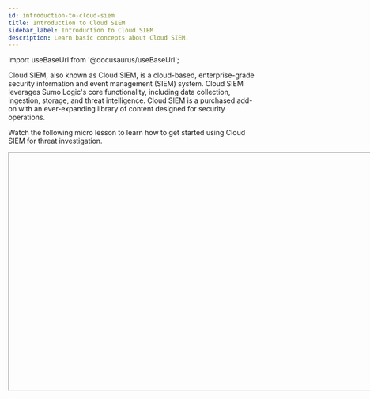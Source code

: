 ```yaml
---
id: introduction-to-cloud-siem
title: Introduction to Cloud SIEM
sidebar_label: Introduction to Cloud SIEM
description: Learn basic concepts about Cloud SIEM.
---
```


import useBaseUrl from '@docusaurus/useBaseUrl';

Cloud SIEM, also known as Cloud SIEM, is a cloud-based, enterprise-grade security information and event management (SIEM) system. Cloud SIEM leverages Sumo Logic's core functionality, including data collection, ingestion, storage, and threat intelligence. Cloud SIEM is a purchased add-on with an ever-expanding library of content designed for security operations.

Watch the following micro lesson to learn how to get started using Cloud SIEM for threat investigation.

<Iframe url="https://www.youtube.com/embed/cDUOzQ63zmc?rel=0"
        width="854px"
        height="480px"
        id="myId"
        className="video-container"
        display="initial"
        position="relative"
        allow="accelerometer; clipboard-write; encrypted-media; gyroscope; picture-in-picture"
        allowfullscreen
        />

import Iframe from 'react-iframe'; 

## Cloud SIEM user interface

### Access Cloud SIEM
 
To access Cloud SIEM, in the main Sumo Logic menu select **Cloud SIEM**.  <br/><img src={useBaseUrl('img/cse/cse-option-in-left-nav.png')} alt="Cloud SIEM menu option" style={{border: '1px solid gray'}} width="200"/>

Cloud SIEM must be enabled by Sumo Logic before it is accessible to users in your organization. For more information, see [Onboarding Checklist for Cloud SIEM Administrators](/docs/cse/get-started-with-cloud-siem/onboarding-checklist-cse/).

### Theme

import Theme from '../reuse/dark-light-theme.md';

<Theme/>

### Heads Up Display

The first screen you see when you access Cloud SIEM is the Heads Up Display, a single pane of information about your environment. In the center, you'll see a radar showing insights, surrounded by the signals and records used to generate the insights. On the left is summary information, and on the right is recent activity. Use this screen as the starting place for your investigations, focusing on insights as the most valuable place to start.

For more information, see [Cloud SIEM Heads Up Display](/docs/cse/get-started-with-cloud-siem/cse-heads-up-display/).


## Cloud SIEM menus

### Classic UI

The classic UI is the traditional way to navigate in Sumo Logic. For more information, see [Tour the Sumo Logic Classic UI](/docs/get-started/sumo-logic-ui-classic).
 
#### Top menu

This menu appears at the top of the Cloud SIEM screen: <br/><img src={useBaseUrl('img/cse/cloud-siem-menu.png')} alt="Top menu bar" style={{border: '1px solid gray'}} width="800"/>

Use the top menu to access:
* <img src={useBaseUrl('img/cse/cloud-siem-insights-icon.png')} alt="Insights menu icon" style={{border: '1px solid gray'}} width="30"/> [**Insights**](/docs/cse/get-started-with-cloud-siem/about-cse-insight-ui/). View Insights, clusters of events that require investigation. An insight is created when a high level of suspicious activity is detected for a single entity, such as a user, IP address, host, or domain.
* <img src={useBaseUrl('img/cse/cloud-siem-signals-icon.png')} alt="Signals menu icon" style={{border: '1px solid gray'}} width="30"/> [**Signals**](/docs/cse/records-signals-entities-insights/view-records-signal/). View Signals, indicators for events of interest that fire when rule conditions are met.
* <img src={useBaseUrl('img/cse/cloud-siem-entities-icon.png')} alt="Entities menu icon" style={{border: '1px solid gray'}} width="30"/> [**Entities**](/docs/cse/records-signals-entities-insights/view-manage-entities/). View Entities, unique actors encountered in incoming messages, such as a user, IP address, or host.
* <img src={useBaseUrl('img/cse/cloud-siem-records-icon.png')} alt="Records menu icon" style={{border: '1px solid gray'}} width="30"/> [**Records**](/docs/cse/records-signals-entities-insights/view-records-signal/). View Records, collections of normalized data created from a message.
* <img src={useBaseUrl('img/cse/cloud-siem-content-icon.png')} alt="Content menu icon" style={{border: '1px solid gray'}} width="30"/> [**Content**](/docs/cse/introduction-to-cloud-siem/#content-menu). Create Cloud SIEM content, such as rules.
* <img src={useBaseUrl('img/cse/cloud-siem-configuration-menu-icon.png')} alt="Configuration menu icon" style={{border: '1px solid gray'}} width="30"/> [**Configuration**](/docs/cse/introduction-to-cloud-siem/#configuration-menu). Configure Cloud SIEM.
* <img src={useBaseUrl('img/cse/cloud-siem-help-icon.png')} alt="Help menu icon" style={{border: '1px solid gray'}} width="30"/> **Help**. Access feature guides, documentation, release notes, and system status.
* <img src={useBaseUrl('img/cse/cloud-siem-switch-apps-icon.png')} alt="Switch Apps menu icon" style={{border: '1px solid gray'}} width="30"/> **Switch Apps**. Access the Sumo Logic [Log Analytics Platform](/docs/get-started/sumo-logic-ui/) or [Cloud SOAR](/docs/cloud-soar/) (if enabled in your organization).
* <img src={useBaseUrl('img/cse/cloud-siem-profile-icon.png')} alt="Profile menu icon" style={{border: '1px solid gray'}} width="30"/> **Profile**. View your Cloud SIEM username and time zone.

#### Content menu

The **Content** menu allows you to create elements to customize Cloud SIEM. To access the menu, click **Content** on the [top menu](#top-menu). <br/><img src={useBaseUrl('img/cse/cloud-siem-content-menu.png')} alt="Content menu" style={{border: '1px solid gray'}} width="300"/>

Use the **Content** menu to access:
* [**Rules**](/docs/cse/rules/). Manage rules, sets of logic that create signals based on information in incoming records.
* [**Rule Tuning**](/docs/cse/rules/rule-tuning-expressions/). Manage rule tuning expressions, which are extensions to rules.
* [**Threat Intelligence**](/docs/cse/administration/create-custom-threat-intel-source/). Manage sources of threat intelligence indicators, individual data points about threats that are gathered from external sources. 
* [**Match Lists**](/docs/cse/match-lists-suppressed-lists/create-match-list/). Manage match lists, lists of important indicators and identifiers that you want to be addressed by rules.
* [**File Analysis**](/docs/cse/rules/import-yara-rules/). Manage sources for YARA rules.
* [**Custom Insights**](/docs/cse/records-signals-entities-insights/configure-custom-insight/). Manage custom Insights, methods to generate Insights on some basis other than Entity Activity Scores.
* [**Network Blocks**](/docs/cse/administration/create-use-network-blocks/). Manage network blocks, groups of IP addresses that you can use in rules.
* [**Suppressed Lists**](/docs/cse/match-lists-suppressed-lists/suppressed-lists/). Manage suppressed lists, lists of indicators that can suppress Signal generation.
* [**MITRE ATT&CK Coverage**](/docs/cse/administration/mitre-coverage/). View the MITRE ATT&CK Threat Coverage Explorer, a screen that shows the MITRE ATT&CK adversary tactics, techniques, and procedures that are covered by rules in your system.

#### Configuration menu

The **Configuration** menu allows you to configure Cloud SIEM. To access this menu, click <img src={useBaseUrl('img/cse/cloud-siem-configuration-menu-icon.png')} alt="Configuration menu icon" style={{border: '1px solid gray'}} width="30"/> on the [top menu](#top-menu).<br/><img src={useBaseUrl('img/cse/cloud-siem-configuration-menu.png')} alt="Configuration menu" style={{border: '1px solid gray'}} width="500"/>

Use the **Configuration** menu to access:
* **Incoming Data**
   * [**Log Mappings**](/docs/cse/schema/create-structured-log-mapping/). Manage log mappings, maps that tell Cloud SIEM how to build a Record from the key-value pairs extracted from messages.
* **Entities**
   * [**Groups**](/docs/cse/records-signals-entities-insights/create-an-entity-group/). Manage groupings of Entities that can be used in rules. 
   * [**Normalization**](/docs/cse/schema/username-and-hostname-normalization/). Manage normalizing usernames and hostnames in Records during the parsing and mapping process.  
   * [**Custom Types**](/docs/cse/records-signals-entities-insights/create-custom-entity-type/). Manage custom types to more precisely categorize entities.
   * [**Criticality**](/docs/cse/records-signals-entities-insights/entity-criticality/). Adjust the severity of Signals for specific Entities based on some risk factor or other consideration.
* **Workflow**
   * [**Detection**](/docs/cse/records-signals-entities-insights/set-insight-generation-window-threshold/). Set the Insight detection threshold. 
   * [**Statuses**](/docs/cse/administration/manage-custom-insight-statuses/). Manage custom Insight statuses.
   * [**Resolutions**](/docs/cse/administration/manage-custom-insight-resolutions/). Manage custom Insight resolutions.
   * [**Tag Schemas**](/docs/cse/administration/create-a-custom-tag-schema/). Manage schemas for tags, metadata you can attach to Insights, Signals, Entities, and Rules. 
* **Integrations**
   * [**Sumo Logic**](/docs/cse/ingestion/sumo-logic-ingest-mapping/). Configure mapping of message fields to Record attributes. 
   * [**Context Actions**](/docs/cse/administration/create-cse-context-actions/). Create actions that a Cloud SIEM analyst can use to query an external system for information about an Entity, IOC, or data encountered in a Record. 
   * [**Actions**](/docs/cse/administration/create-cse-actions/). Create actions to issue a notification to another service when certain events occur in Cloud SIEM.
   * [**Enrichment**](/docs/cse/integrations/enrichments-and-indicators/). Manage elements that enrich data in Cloud SIEM.
   * [**Automation**](/docs/cse/automation/). Create smart actions that trigger automatically when certain events occur in Cloud SIEM.

### New UI

The new UI provides a streamlined way to navigate in Sumo Logic. For more information, see [Tour the Sumo Logic UI](/docs/get-started/sumo-logic-ui).

#### Sidebar menu

Click **Cloud SIEM** in the main Sumo Logic menu to open the sidebar menu. <br/><img src={useBaseUrl('img/cse/cloud-siem-sidebar-menu.png')} alt="Cloud SIEM sidebar menu" style={{border: '1px solid gray'}} width="400"/>

Use the **Cloud SIEM** sidebar menu to access:
* **Search Cloud SIEM**. Search for [Insights](/docs/cse/get-started-with-cloud-siem/about-cse-insight-ui/), [Signals](/docs/cse/records-signals-entities-insights/view-records-signal/), [Entities](/docs/cse/records-signals-entities-insights/view-manage-entities/), and [Records](/docs/cse/records-signals-entities-insights/view-records-signal/). When you click in the search bar, you’re prompted to select one of those types. Once you select a type, you're presented with a list of fields to filter on. 
* **Security Events**
    * [**SIEM Overview**](/docs/cse/get-started-with-cloud-siem/cse-heads-up-display/). View the Cloud SIEM Heads Up Display. 
    * [**Insights**](/docs/cse/get-started-with-cloud-siem/about-cse-insight-ui/). View Insights, clusters of events that require investigation. An insight is created when a high level of suspicious activity is detected for a single entity, such as a user, IP address, host, or domain.
    * [**Signals**](/docs/cse/records-signals-entities-insights/view-records-signal/). View Signals, indicators for events of interest that fire when rule conditions are met.
    * [**Entities**](/docs/cse/records-signals-entities-insights/view-manage-entities/). View Entities, unique actors encountered in incoming messages, such as a user, IP address, or host.
    * [**Records**](/docs/cse/records-signals-entities-insights/view-records-signal/). View Records, collections of normalized data created from a message.
* **Security Detection**
    * [**Rules**](/docs/cse/rules/). Manage rules, sets of logic that create signals based on information in incoming records.
    * [**Rule Tuning**](/docs/cse/rules/rule-tuning-expressions/). Manage rule tuning expressions, which are extensions to rules.
    * [**Threat Intelligence**](/docs/cse/administration/create-custom-threat-intel-source/). Manage sources of threat intelligence indicators, individual data points about threats that are gathered from external sources.
    * [**Match List**](/docs/cse/match-lists-suppressed-lists/create-match-list/). Manage match lists, lists of important indicators and identifiers that you want to be addressed by rules.
    * [**File Analysis**](/docs/cse/rules/import-yara-rules/). Manage sources for YARA rules.
    * [**Custom Insights**](/docs/cse/records-signals-entities-insights/configure-custom-insight/). Manage custom Insights, methods to generate Insights on some basis other than Entity Activity Scores.
    * [**Network Blocks**](/docs/cse/administration/create-use-network-blocks/). Manage network blocks, groups of IP addresses that you can use in rules
    * [**Suppressed Lists**](/docs/cse/match-lists-suppressed-lists/suppressed-lists/). Manage suppressed lists, lists of indicators that can suppress Signal generation.
    * [**MITRE ATT&CK Coverage**](/docs/cse/administration/mitre-coverage/). View the MITRE ATT&CK Threat Coverage Explorer, a screen that shows the MITRE ATT&CK adversary tactics, techniques, and procedures that are covered by rules in your system.

#### Top menu

This menu appears at the top of the screen:<br/><img src={useBaseUrl('img/get-started/sumo-logic-top-menu-bar-new.png')} alt="Top menu bar" style={{border: '1px solid gray'}} width="400"/>

Use the top menu to access:
* <a href="#go-to-menu"><img src={useBaseUrl('img/get-started/go-to-icon.png')} alt="Go To icon" style={{border: '1px solid gray'}} width="60"/> **Go To...**</a> Launch Sumo Logic features, including for Cloud SIEM.
* <img src={useBaseUrl('img/get-started/help-icon.png')} alt="Help icon" style={{border: '1px solid gray'}} width="30"/> **Help**. Access links to documentation, support, community, release notes, and system status.
* <img src={useBaseUrl('img/get-started/configuration-icon.png')} alt="Configuration icon" style={{border: '1px solid gray'}} width="30"/> [**Configuration**](#configuration-menu-1). Configure Sumo Logic features, including for Cloud SIEM.
* <img src={useBaseUrl('img/get-started/administration-icon.png')} alt="Administration icon" style={{border: '1px solid gray'}} width="30"/> **Administration**. Access Sumo Logic administration settings, such as for for [account](/docs/manage/), [users and roles](/docs/manage/users-roles/), and [account security](/docs/manage/security/).
* <img src={useBaseUrl('img/get-started/profile-icon-new.png')} alt="Profile icon" style={{border: '1px solid gray'}} width="30"/> **Profile**. View your notification and [preference](/docs/get-started/account-settings-preferences/) settings.

#### Go To... menu

The **Go To...** menu allows you to launch Sumo Logic features, including for Cloud SIEM. To access this menu, click <img src={useBaseUrl('img/get-started/go-to-icon.png')} alt="Go To icon" style={{border: '1px solid gray'}} width="50"/> on the [top menu](#top-menu-1). <br/><img src={useBaseUrl('img/get-started/go-to-menu.png')} alt="Go To menu bar" style={{border: '1px solid gray'}} width="500"/>

Use the **Go To...** menu to access these Cloud SIEM features:
* [**Actions**](/docs/cse/administration/create-cse-actions/). Create actions to issue a notification to another service when certain events occur in Cloud SIEM.
* [**Context Actions**](/docs/cse/administration/create-cse-context-actions/). Create actions that a Cloud SIEM analyst can use to query an external system for information about an Entity, IOC, or data encountered in a Record.
* [**Criticality**](/docs/cse/records-signals-entities-insights/entity-criticality/). Adjust the severity of Signals for specific Entities based on some risk factor or other consideration.
* [**Custom Insights**](/docs/cse/records-signals-entities-insights/configure-custom-insight/). Manage custom Insights, methods to generate Insights on some basis other than Entity Activity Scores.
* [**Custom Types**](/docs/cse/records-signals-entities-insights/create-custom-entity-type/). Manage custom types to more precisely categorize entities.
* [**Enrichment**](/docs/cse/integrations/enrichments-and-indicators/). Manage elements that enrich data in Cloud SIEM.
* [**Entities**](/docs/cse/records-signals-entities-insights/view-manage-entities/). View Entities, unique actors encountered in incoming messages, such as a user, IP address, or host.
* [**File Analysis**](/docs/cse/rules/import-yara-rules/). Manage sources for YARA rules. 
* [**Ingest Mappings**](/docs/cse/ingestion/sumo-logic-ingest-mapping/). Manage the mapping for data ingestion from a data source to Cloud SIEM.
* [**Insight Detection**](/docs/cse/records-signals-entities-insights/set-insight-generation-window-threshold/). Set the Insight detection threshold.
* [**Insight Resolutions**](/docs/cse/administration/manage-custom-insight-resolutions/). Manage custom Insight resolutions.
* [**Insight Statuses**](/docs/cse/administration/manage-custom-insight-statuses/). Manage custom Insight statuses.
* [**Insights**](/docs/cse/get-started-with-cloud-siem/about-cse-insight-ui/). View Insights, clusters of events that require investigation. An insight is created when a high level of suspicious activity is detected for a single entity, such as a user, IP address, host, or domain.
* [**Log Mappings**](/docs/cse/schema/create-structured-log-mapping/). Manage log mappings, maps that tell Cloud SIEM how to build a Record from the key-value pairs extracted from messages.
* [**Match Lists**](/docs/cse/match-lists-suppressed-lists/create-match-list/). Manage match lists, lists of important indicators and identifiers that you want to be addressed by rules.
* [**MITRE ATT&CK Coverage**](/docs/cse/administration/mitre-coverage/). View the MITRE ATT&CK Threat Coverage Explorer, a screen that shows the MITRE ATT&CK adversary tactics, techniques, and procedures that are covered by rules in your system.
* [**Network Blocks**](/docs/cse/administration/create-use-network-blocks/). Manage network blocks, groups of IP addresses that you can use in rules.
* [**Normalization**](/docs/cse/schema/username-and-hostname-normalization/). Manage normalizing usernames and hostnames in Records during the parsing and mapping process. 
* [**Records**](/docs/cse/records-signals-entities-insights/view-records-signal/). View Records, collections of normalized data created from a message.
* [**Rule Tuning**](/docs/cse/rules/rule-tuning-expressions/). Manage rule tuning expressions, which are extensions to rules.
* [**Rules**](/docs/cse/rules/). Manage rules, sets of logic that create signals based on information in incoming records.
* **Search Cloud SIEM**. Search for [Insights](/docs/cse/get-started-with-cloud-siem/about-cse-insight-ui/), [Signals](/docs/cse/records-signals-entities-insights/view-records-signal/), [Entities](/docs/cse/records-signals-entities-insights/view-manage-entities/), and [Records](/docs/cse/records-signals-entities-insights/view-records-signal/). When you click in the search bar, you’re prompted to select one of those types. Once you select a type, you're presented with a list of fields to filter on.
* [**SIEM Overview**](/docs/cse/get-started-with-cloud-siem/cse-heads-up-display/). View the Cloud SIEM Heads Up Display.
* [**Signals**](/docs/cse/records-signals-entities-insights/view-records-signal/). View Signals, indicators for events of interest that fire when rule conditions are met.
* [**Suppressed Lists**](/docs/cse/match-lists-suppressed-lists/suppressed-lists/). Manage suppressed lists, lists of indicators that can suppress Signal generation.
* [**Tag Schemas**](/docs/cse/administration/create-a-custom-tag-schema/). Manage schemas for tags, metadata you can attach to Insights, Signals, Entities, and Rules.
* [**Threat Intelligence**](/docs/cse/administration/create-custom-threat-intel-source/). Manage sources of threat intelligence indicators, individual data points about threats that are gathered from external sources.

#### Configuration menu

The **Configuration** menu allows you to configure Sumo Logic features, including for Cloud SIEM. To access this menu, click the configuration icon <img src={useBaseUrl('img/get-started/configuration-icon.png')} alt="Configuration icon" style={{border: '1px solid gray'}} width="30"/> on the [top menu](#top-menu-1). Scroll down the menu to see Cloud SIEM configuration options.<br/><img src={useBaseUrl('img/cse/cloud-siem-configuration-menu-new.png')} alt="Configuration menu" style={{border: '1px solid gray'}} width="150"/>

Use the **Configuration** menu to access: 

* **Cloud SIEM Integrations**
    * [**Ingest Mappings**](/docs/cse/ingestion/sumo-logic-ingest-mapping/). Manage the mapping for data ingestion from a data source to Cloud SIEM.
    * [**Log Mappings**](/docs/cse/schema/create-structured-log-mapping/). Manage log mappings, maps that tell Cloud SIEM how to build a Record from the key-value pairs extracted from messages.
    * [**Context Actions**](/docs/cse/administration/create-cse-context-actions/). Create actions that a Cloud SIEM analyst can use to query an external system for information about an Entity, IOC, or data encountered in a Record. 
    * [**Actions**](/docs/cse/administration/create-cse-actions/). Create actions to issue a notification to another service when certain events occur in Cloud SIEM.
    * [**Enrichment**](/docs/cse/integrations/enrichments-and-indicators/). Manage elements that enrich data in Cloud SIEM.
    * [**Automation**](/docs/cse/automation/). Create smart actions that trigger automatically when certain events occur in Cloud SIEM.
* **Cloud SIEM Entities**
    * [**Groups**](/docs/cse/records-signals-entities-insights/create-an-entity-group/). Manage groupings of Entities that can be used in rules. 
    * [**Normalization**](/docs/cse/schema/username-and-hostname-normalization/). Manage normalizing usernames and hostnames in Records during the parsing and mapping process. 
    * [**Custom Types**](/docs/cse/records-signals-entities-insights/create-custom-entity-type/). Manage custom types to more precisely categorize entities.
    * [**Criticality**](/docs/cse/records-signals-entities-insights/entity-criticality/). Adjust the severity of Signals for specific Entities based on some risk factor or other consideration.
* **Cloud SIEM Workflow**
    * [**Insight Detection**](/docs/cse/records-signals-entities-insights/set-insight-generation-window-threshold/). Set the Insight detection threshold. 
    * [**Insight Statuses**](/docs/cse/administration/manage-custom-insight-statuses/). Manage custom Insight statuses.
    * [**Insight Resolutions**](/docs/cse/administration/manage-custom-insight-resolutions/). Manage custom Insight resolutions.
    * [**Tag Schemas**](/docs/cse/administration/create-a-custom-tag-schema/). Manage schemas for tags, metadata you can attach to Insights, Signals, Entities, and Rules.

## Introduction to Cloud SIEM for analysts

### From logs to security insights

#### What is Cloud SIEM?

Cloud SIEM is a cloud-based, enterprise-grade security information and event management (SIEM) system. Cloud SIEM leverages Sumo Logic's core functionality, including data collection, ingestion, storage, and threat intelligence. However, it does have a slightly different user interface from the one you may be familiar with.

The following images show Sumo Logic's Cloud SIEM home page.

<img src={useBaseUrl('img/cse/cloud-siem-hud.png')} alt="Cloud SIEM main page" style={{border: '1px solid gray'}} width="800"/>

* A. **Count**. A count of the Records created from incoming messages, and the Signals and Insights that have been generated.
* B. **Insights by Status**. An overview of recent Insights and their statuses: New, In Progress, Closed, or Other.
* C. **Radar**. Visualizes the last 24 hours of security activity. Dark blue lines represent Records, light blue bars represent Signals, and red triangles represent Insights.
* D. **Recent Activity**. Displays a feed of the latest Insights that have been generated.

Cloud SIEM is a purchased add-on with an ever-expanding library of content designed for security operations. Cloud SIEM automatically normalizes, enriches, and correlates all your data across multiple data sources into actionable security Insights. Because it’s designed for larger data volumes, most organizations need to ingest a large amount of data each day for Insights to surface in Cloud SIEM. For smaller organizations, [additional security features](/docs/security/additional-security-features/) may be a better fit for your data ingest volume. 

Whether your company has already bought Cloud SIEM or whether you’re still considering it, this section will help you make the best use of it.

#### Getting your data into Cloud SIEM

If you’ve read other Sumo Logic documentation, you’re probably familiar with the data pipeline:

<img src={useBaseUrl('img/cse/intro-cloud-siem-data-pipeline.png')} alt="Sumo Logic data pipeline" width="800"/>

1. **Data collection**. To use Sumo Logic, first you must set up either an installed collector or a hosted collector and add a source. You can also set up source categories and other metadata, which helps you search and analyze the data you collect.
2. **Search and analyze**. Once data is in Sumo Logic, you can write queries to search and correlate events in real-time from the analytics platform UI. Or, you might configure the collector to forward data to Cloud SIEM, and let it do all the correlation work for you.
3. **Visualize and monitor**. Once you’ve found and analyzed data that’s interesting, you can create dashboards to visualize it and set up alerts to monitor your data in real-time. Certain apps, like Threat Intel Quick Analysis, come pre-configured with several dashboards designed for security.
4. **Share the findings**. Export your dashboards or share with others on your team. You can control who can view and edit your dashboards to keep your data secure.

Throughout this section, you’ll learn more about the security data pipeline. Then, you’ll be better prepared to discuss these things with your admin, or to set them up yourself if you need to. 

##### Data collection

Before you can start investigating threats, you need data. As a data analyst, this step may have been done by your administrator. 

Your company collects and ingests millions of log messages into Sumo Logic. Typically, you can use these messages right away in many Sumo Logic apps. To use them in Cloud SIEM, however, your admin must enable data forwarding. Your admin may also need to create log mappings, field extraction rules, or complete other preprocessing steps to extract the right data.

<img src={useBaseUrl('img/cse/intro-cloud-siem-data-collection.png')} alt="Sumo Logic data pipeline" width="500"/>

As a data analyst, you should periodically examine the data that’s being ingested into Sumo Logic and Cloud SIEM. After you’ve been using Cloud SIEM for a while, you may want to fine-tune it to fit your organization’s needs. If you discover that you’re ingesting too much or too little data to do threat hunting, you can work with your admin to find that balance.

So, what’s the balance between too much and too little data? It depends. Work with your admin to answer these questions:

* **Are you ingesting enough data?** Cloud SIEM takes thousands or millions of records and boils them down into just a handful of Insights. Most organizations ingest more than 50GB of data every day to start finding any Insights. If your ingest volume is smaller than this, consider sending more data to Cloud SIEM or using other security solutions like the [Threat Intel Quick Analysis app](/docs/integrations/security-threat-detection/threat-intel-quick-analysis/).
* **Are you ingesting too much data?** More data doesn’t always mean more Insights. The threat detection logic built into Cloud SIEM generally prevents false positives. However, some organizations choose to ingest or store less data as a way to cut costs. One solution is partitioning your data into different tiers, and only sending some of that data along to Cloud SIEM. 
* **Are you ingesting the right data?** Cloud SIEM doesn’t just work on quantity alone. Quality data will affect your performance as well. As a best practice, you’ll need to bring in quality data sources that are supported by Cloud SIEM. High-value data sources include [CloudTrail logs](/docs/integrations/cloud-security-monitoring-analytics/aws-cloudtrail/), [Windows event logs](/docs/send-data/installed-collectors/sources/collect-forwarded-events-windows-event-collector/), [AWS logs](/docs/integrations/amazon-aws/), and [GuardDuty logs](/docs/integrations/amazon-aws/guardduty/).

#### Processing your data for Cloud SIEM

Before Cloud SIEM can generate security Insights, your log messages must go through a little processing first. First, Cloud SIEM processes the messages into Records. Each Record contains the information from a message, which is parsed into key-value pairs, mapped to a Cloud SIEM schema, and enriched with other data.

<img src={useBaseUrl('img/cse/intro-cloud-siem-messages-to-records.png')} alt="Messages generate records" width="500"/>

Let’s follow a simple log message down this pipeline:
```
sso : ip-127-0-0-1 : alex@travellogic.com :
"Successful Login" : "2021-05-25T22:11:42"
```

First, the message is parsed into a set of key-value pairs. This process also fixes basic formatting. This step creates semi-structured data. For example, instead of `ip-127-0-0-1`, the parsing step extracts the IP address into a key-value pair, where the key is something like `srcDeviceIP` and the value is `127.0.0.1`, with the hyphens normalized to dots. Then, this information is mapped onto the Cloud SIEM schema. Finally, the record is enriched with information from match lists or threat intelligence databases, such as its [CrowdStrike threat level](/docs/integrations/security-threat-detection/threat-intel-quick-analysis#threat-intel-faq).

These normalized Records are then sent down the Cloud SIEM pipeline and compared to rules. 

#### Extracting security insights from Cloud SIEM

Each record ingested into Cloud SIEM is compared to hundreds of built-in and custom rules. If a record matches the criteria specified in a rule, then Cloud SIEM creates a Signal. When a Signal is created, it contains a name, entity, severity, stage, and description. A Signal always contains, at minimum, an entity and a severity. This data is later used by Cloud SIEM's Insight engine algorithm. 

A Signal is an individual security event. The entity in a Signal is something like an IP address, MAC address, or hostname. The entity tells us who or what was involved in the event that the record described. The stage or tags are assigned based on where the event fits in the [MITRE ATT&CK](https://attack.mitre.org/) framework. This can tell us a bit about how or why the event occurred. The severity is a number between 0 and 10 that tells Cloud SIEM how serious the potential threat is. 

Let's look at the details of one Signal:

<img src={useBaseUrl('img/cse/intro-signal-example.png')} alt="Example Signal" style={{border: '1px solid gray'}} width="800"/>

* A. **Description**. Every Signal's details page includes a description, detailed metadata, and other information to help your threat investigation.
* B. **Event Time**. The event time tells you when the event occurred.
* C. **Severity**. A signal's severity score is a number between 0 and 10. This score is used to track the entity's activity score.
* D. **Rule**. Signals are created when the conditions of a rule are met. You can click on the rule from the Signal's details page to learn more.
* E. **Tags**. Tags or stages use the MITRE ATT&CK framework to point you toward how or why an event occurred.
* F. **Entity**. The entity can be any unique identifier like an IP address. In this case, it's a username.

Cloud SIEM typically processes thousands or millions of records and boils them down into hundreds of Signals.

<img src={useBaseUrl('img/cse/intro-cloud-siem-records-signals-insights.png')} alt="Records, signals, and insights" style={{border: '1px solid gray'}} width="400"/>

On the Cloud SIEM main page, you'll see a panel similar to this one. In this case, 52 thousand records have been ingested and processed into 4 thousand Signals. Some Signals could be false alarms, but many could be worth investigating anyway. But, 4 thousand is still way too many for the average SOC analyst to sift through every day. So, how do you know which Signals to pay attention to first?

Cloud SIEM takes everything one step further and correlates those Signals into a manageable number of Insights. Here, just 1 Insight was created out of 4 thousand Signals.

An Insight is a group of Signals clustered around a single entity. An Insight is created when the sum of the severity scores of Signals with the same entity goes above a certain activity score within a certain timeframe. By default, this is an activity score of 12 within the last 14 days. For example, if a rule was triggered with a severity of 5, and then ten days later another rule with the same entity and a severity of 5 was triggered, the total activity score would only be 10 in the last 14 days, so an Insight would not be created. However, if those same two rules had a severity score of 7, an Insight would be created.

#### Explore the Cloud SIEM UI

1. [**Classic UI**](/docs/cse/introduction-to-cloud-siem/#classic-ui). In the main Sumo Logic menu select **Cloud SIEM**. <br/>[**New UI**](/docs/cse/introduction-to-cloud-siem/#new-ui). In the main Sumo Logic menu select **Cloud SIEM > SIEM Overview**. You can also click **Go To...** at the top of the screen and select **SIEM Overview**.
1. Near the top of the left pane of the Cloud SIEM UI, you'll see summary statistics. In the upper right corner of this pane, a dropdown menu lets you select the timeframe for the summary statistics. Use the summary panel and the dropdown to answer these questions:
   * How many Records have been ingested in the last 8 Hours?
   * How many Signals have been created in the last 7 Days?
   * How many Insights have been created in the last 24 Hours?<br/><img src={useBaseUrl('img/cse/intro-select-timeframe.png')} alt="Select timeframe" style={{border: '1px solid gray'}} width="800"/>
1. In the center of the Cloud SIEM HUD is the Insight Radar. Hover over each piece of the Insight Radar to answer these questions:
   * What time were the most Records ingested in the last 24 hours? When were the fewest records ingested? Hint: Hover over the blue line to find out how many Records were ingested at each time increment.
   * What time were the most Signals created in the last 24 hours? When were the fewest Signals created? Hint: Hover over each bar to find out how many Signals were generated at each time increment.
   * How many Insights have been generated in the last 24 hours? Hint: Each triangle represents one or more Insights, so hover over each to find the number of Insights each represents.<br/><img src={useBaseUrl('img/cse/intro-hud.gif')} alt="Explore the radar" style={{border: '1px solid gray'}} width="400"/>
1. [**Classic UI**](/docs/cse/introduction-to-cloud-siem/#classic-ui). In the top menu select **Content > Rules**. <br/>[**New UI**](/docs/cse/introduction-to-cloud-siem/#new-ui). In the main Sumo Logic menu, select **Cloud SIEM > Rules**. You can also click the **Go To...** menu at the top of the screen and select **Rules**. 
1. Use the **Filters** bar in the **Rules** page to answer these questions:
   * How many rules have a name that contains "firewall"? Hint: Use the autocomplete suggestions and dropdown menus to enter `Name contains firewall` in the **Filters** bar.
   * How many rules have a severity score greater than 8?
   * How many rules detect the "persistence" tactic"?<br/><img src={useBaseUrl('img/cse/intro-filter-rules.png')} alt="Filter rules" style={{border: '1px solid gray'}} width="325"/>
1. [**Classic UI**](/docs/cse/introduction-to-cloud-siem/#classic-ui). Click **Entities** at the top of the screen. <br/>[**New UI**](/docs/cse/introduction-to-cloud-siem/#new-ui). In the main Sumo Logic menu, select **Cloud SIEM > Entities**. You can also click the **Go To...** menu at the top of the screen and select **Entities**. 
1. Use the **Filters** bar in the **Entities** page to answer these questions:
   * How many entities have an activity score of 5 or greater? Hint: Use the autocomplete suggestions and dropdown menus to enter `Activity Score greater than` 5 in the **Filters** bar.
   * How many entities have an activity score of 0?<br/><img src={useBaseUrl('img/cse/intro-filter-entities.png')} alt="Filter entities" style={{border: '1px solid gray'}} width="350"/>

Your answer to all these questions may vary. Make sure you feel confident navigating the Cloud SIEM UI to find all this information.

:::tip
* Filters persist each time you search. This is great if you want to drill down into subsets of data.
* Depending on your monitor size and the zoom settings of your browser, you may see two panes instead of three on the Cloud SIEM HUD. Try resizing your browser and adjusting your zoom settings to suit your needs.
* Depending on your monitor size and the zoom settings of your browser, you may only see the icons, and not the words, in the top navigation bar. Try resizing your browser and adjusting your zoom settings to suit your needs.
:::

### Introduction to threat investigation

#### Different threats but one platform

In this section, we’ll help three fictional companies investigate their threats. Each company has their own unique security and compliance concerns.
* Company 1 is a small retail business with a big tech idea: automate the entire coffee business from bean to cup. In addition to consumer protections like PCI DSS, their main concerns include keeping compute costs down while their startup grows.
* Company 2 is a healthcare company that ships prescription meds to patients. While they meet all HIPAA standards and guidelines, they’re still concerned about data privacy. They want to monitor all their data to make sure their patients are safe and healthy in the digital world, too.
* Company 3 is a major player in the banking industry. They meet all the GDPR and other international compliance standards but worry their big investors are still targets for hackers.

Sumo Logic can help all of these companies meet their different security and compliance goals. Moreover, Cloud SIEM can help them identify potential threats before they become a problem.

Think about it: What security and compliance issues are you most concerned about in your company today? How has that changed over the years? How were security concerns different at other companies you’ve worked for in the past?

#### Using the MITRE ATT&CK matrix

The [MITRE ATT&CK matrix](https://attack.mitre.org/matrices/enterprise/) is published by MITRE, a non-profit research organization. ATT&CK stands for Adversarial Tactics, Techniques, and Common Knowledge. 

The framework organizes and categorizes the tactics and techniques that hactivists, cyber criminals, nation states, scripters, and other adversaries use. This includes attacks like exfiltrating databases, installing malware, stealing credentials, and all the other nefarious activities you and your SOC team are trying to stop. 

Cloud SIEM uses these same tactic names for the stages of Signals and the names of Insights. Once you're familiar with ATT&CK, navigating Cloud SIEM's Insights page becomes easier.

Let’s return to our fictional companies, and which MITRE ATT&CK tactics and techniques they might prioritize:

* Company 1 monitors their infrastructure to make sure their apps are as efficient as possible. Execution is a particular concern, since many executable files use precious compute resources.
* Company 2 is concerned about their patients’ privacy and compliance with standards like HIPAA. Exfiltration of private data is a major concern.
* Company 3 needs to keep their client’s data secure. Credential access is a concern, since all customers have user credentials tied to their financial accounts.

If you read the news, or are familiar with other cybersecurity frameworks like the Pyramid of Pain, you know there are many kinds of threats out there. It’s easy to become overwhelmed. However, Cloud SIEM helps organize all the potential threats in your system into one manageable dashboard, leveraging the knowledge found in the MITRE ATT&CK matrix along with the Insights algorithm.

#### Get started with threat investigation

Threat investigation is reactive while threat hunting is proactive. Typically, threat investigation happens in response to an alert. Once you’ve investigated a threat, you can hunt for similar threats and take precautionary steps to prevent attacks from happening again. 

Threat investigation is an iterative process, much like troubleshooting. In both threat investigation and troubleshooting, you first monitor your systems. Once an anomaly is detected, you can make a hypothesis about how it happened and diagnose the problem. As you dig deeper, you may revise this initial hypothesis and find more clues about why or how the attack or error happened. You can then take action to resolve the issue. 

<img src={useBaseUrl('img/cse/intro-cloud-siem-incident-response-process.png')} alt="Incident response process" width="600"/>

Cloud SIEM acts as your first line of defense, monitoring your system. Cloud SIEM’s threat intelligence and correlation algorithms organize related potential security events into Insights. When you get alerted to an Insight, it’s up to you to diagnose the problem and take action.

<img src={useBaseUrl('img/cse/intro-insight-example.png')} alt="Insight example" style={{border: '1px solid gray'}} width="800"/>

* A. **Name**. The Insight’s name can point you to how the event occurred, or why the adversaries did it. In this case, the adversaries wanted to gain credential access.
* B. **Assignee**. You can assign the Insight to a coworker, update the Insight's status, send alerts, close the Insight, and perform other actions here.
* C. **Entity**. The entity can point to who, where, or what was affected. In this case, the Insight is clustered around an hostname.
* D. **Left pane**. A summary of the Insight's key features, like its severity, can be found in the left pane.
* E. **Timeline**. The timeline can show you when the events occurred. In this case, there are four correlated events over several hours. Each event represents a signal.
* F. **Signals**. The Signals below the timeline contain details of each event.

The Insight page shows everything you need to start unravelling the security event. As you start investigating, try to answer as many wh- questions as you can about the event:

* Who is behind the event?
* What assets did the event affect?
* Where did the event occur?
* When did the event occur?
* Why did the event occur?
* How did the event occur? 

When Signals cluster together, Cloud SIEM uses their tactics and techniques to name the Insights they generate. The Insight’s name can point you to how the event occurred, or why the adversary is behaving that way. For example, a tactic name like discovery or persistence shows the reasons the adversary has. Similarly, tactic names like initial access or execution can tell you a little about the methods the adversary used. These names are just starting points, however, and you may need to revise your hypotheses as you continue your investigations.

Example: An Insight is named Discovery with Execution. Why did the event occur? Probably so the adversary could discover your information. How did the event occur? By using an executable file or a similar technique. 

The timeline can tell you when the event occurred. You can see whether each signal was triggered at the same time, or sequentially, as well as whether everything happened over minutes, hours, or days. By default, Insights are related Signals that cluster together within the last 14 days.

The entities within each Signal can help point to who, what, or where the event occurred. An entity might point to the IP address of a hacked device, the location of the adversary, the location of the database that leaked, the owner of a website or domain, or some other piece of the puzzle.

A day in the life of a SOC analyst can be summarized as follows:

<img src={useBaseUrl('img/cse/intro-day-in-the-life-cloud-siem.png')} alt="A day-in-the-life with Cloud SIEM" width="800"/>

Cloud SIEM can help with every step of the threat investigation process:
1. Cloud SIEM automatically detects and monitors potential threats by analyzing millions of records and distilling them into a handful of Insights with a low false positive rate. You can choose Insights from the home page of Cloud SIEM in the Insight Radar, under the Insight Activity pane, or from the Insights panel. 
1. Once you choose an Insight, you can dig through all the raw logs and Signals to conduct deep-dive investigations and even proactive threat hunts.
1. You can organize your thoughts, make hypotheses, and take notes about your investigation in the comments of each Insight. This will share your ideas with your SOC teammates and help you keep track of your investigation.
1. You can also take certain actions directly from the Insight. You can email teammates, create JIRA tickets, execute playbooks, and many other custom actions with the Actions button.
1. Finally, you can update the Insight. You can mark it as "in progress" or "closed". When you close it, you can mark it as "resolved," "false positive", "duplicate", or "no action". Updating the status correctly will help the Cloud SIEM Insight engine produce more accurate Insights for your org in the future. 

Of course, this process will repeat each day as new Insights are generated for you to investigate. 

#### Investigating an Insight

In this section, you'll be investigating an insight for your organization that was detected through Cloud SIEM. Our goal is to analyze the insight details and complete the narrative of what happened.

1. [**Classic UI**](/docs/cse/introduction-to-cloud-siem/#classic-ui). Click **Insights** at the top of the screen. <br/>[**New UI**](/docs/cse/introduction-to-cloud-siem/#new-ui). In the main Sumo Logic menu select **Cloud SIEM > Insights**. You can also click **Go To...** at the top of the screen and select **Insights**.
1. Find an Insight to investigate. 
1. Click the Insight’s name to investigate it. For our example, we found one named **Discovery with Execution and Initial Access**. <br/><img src={useBaseUrl('img/cse/intro-insight-example-investigation.png')} alt="Example threat insight" style={{border: '1px solid gray'}} width="800"/>
1. Use the Insight’s name (and the [MITRE ATT&CK matrix](https://attack.mitre.org/matrices/enterprise/)), timeline, Signals, and Entities to answer these questions:
   * What events (Signals) were detected and correlated together?
   * What is the total of all the severity scores of the Signals in this Insight?
   * What order did the events happen in?
   * What hypotheses do you have about how and why the event happened?
   * What other information can you find by exploring this Insight?
1. Scroll to the bottom of the left navigation pane of the Insight. Write a short summary of your answers from from the previous step in the **Comments** section. Here is a summary that we could have written for our example: "*First, a known phishing link was received in a user’s email. A few minutes later, a malicious file was allowed. It seems the user clicked a phishing link and downloaded the file. Then, threat intelligence detected a ZIP file with a known malicious file hash, coming from a domain that has also been recognized as suspicious by external threat monitoring services. Follow-up activity accessing the AWS APIs and Lambda service was detected, the first time that this user has been recorded using those services.  This unusual activity also triggered Amazon’s GuardDuty service, recognizing unusual network activity.  All of these individual signals were correlated together into this Insight. Given the likelihood of active malware in the network, the user’s machine and credentials should be locked down immediately. Further investigation is needed to determine the total impact of the malicious file.*"

#### Dive into Signals and Entities

Insights provide a great, high-level summary of potential security events. Because of Cloud SIEM’s threat intelligence and sophisticated correlation engine, very few Insights are false positives, so they’re all worth investigating.

However, sometimes you may want to investigate deeper, to really understand what happened. Or, you may want to do proactive threat hunting work, to find potential problems before they begin impacting your system, even if some of what you’re looking at are false alarms.

The Signals tab lists all the Signals created by rules that have been triggered in your system in the last 14 days, by default. Signals provide summaries of potential security threats. Remember, not all Signals are security incidents. After all, there are legitimate reasons why someone might be logged in to two different devices at the same time, or why there have been several failed password attempts on an account.

<img src={useBaseUrl('img/cse/intro-cloud-siem-signals.png')} alt="Signals" style={{border: '1px solid gray'}} width="800"/>

When you click into a Signal, you’ll have the option to see the full details of the record that triggered it. This includes information like the IP address, geolocation, threat level, and other information that can aid you in your investigation.

<img src={useBaseUrl('img/cse/intro-cloud-siem-signals-details.png')} alt="Signals details" style={{border: '1px solid gray'}} width="800"/>

The Entities tab lists all the entities that your rules have detected in the last 14 days, by default. Each entity has an Activity Score associated with it. The activity score is the sum of all the severity scores of all the unique signals associated with that entity. When an entity’s activity score reaches at least 12, an Insight is created. If you have several entities with relatively high activity scores, they might be a good starting point for a threat hunt.

<img src={useBaseUrl('img/cse/intro-cloud-siem-entities.png')} alt="Entities tab" style={{border: '1px solid gray'}} width="800"/>

#### Bring it back to Sumo Logic search

Sometimes you want to take your investigation even further. An in-depth threat investigation will use the most of both Cloud SIEM and Sumo Logic’s core search functionality. 

There are several ways to bring the information you find in Cloud SIEM back to the Sumo Logic platform. One [context action](/docs/cse/administration/create-cse-context-actions) is **Sumo Logic Search**. Selecting this action will create a log search in Sumo Logic. This way, you can find all log messages with that entity, even if it wasn’t detected by a rule in Cloud SIEM. Hover your mouse over the entity name, click the <img src={useBaseUrl('img/cse/intro-context-action-icon.png')} alt="Context action button" style={{border: '1px solid gray'}} width="20"/> button that appears, and select **Sumo Logic Search** from the list.

<img src={useBaseUrl('img/cse/intro-log-search-context-action.png')} alt="Sumo Logic Search context menu option" style={{border: '1px solid gray'}} width="400"/>

Many entities in the Insights, Signals, and Entities pages have context actions (six dots icon). Hover next to certain entities and the six dot icon may appear, if context actions are available for that object. Use the context actions to insert the entity into an API call, do a DNS lookup, or many other tasks. Your admin can add custom context actions too.

You can also work with your admin to set up dashboards in Sumo Logic that track Insights and other activity in Cloud SIEM. This allows you to monitor what’s going on in Cloud SIEM without ever leaving Sumo Logic’s core platform.

#### Continue the investigation

In a previous section, we looked at an Insight. In this section, we will use Sumo Logic Search to continue the investigation. Then, we will update the status of your investigation in Cloud SIEM.

1. Return to the Insight you looked at in the previous section [Investigating an Insight](/docs/cse/introduction-to-cloud-siem/#investigating-an-insight).
1. In the left pane, hover your mouse cursor over the **Entity** field (this is randomly generated and can be a user name or an IP address). Click the context actions (six dots) icon that appears next to the entity name.
1. From the dropdown (under **Actions**), select **Sumo Logic Search** as described in [Bring it back to Sumo Logic search](/docs/cse/introduction-to-cloud-siem/#bring-it-back-to-sumo-logic-search). You may need to scroll to find it. You’ll be redirected to Sumo Logic Search.
1. Make a note of the entity name that’s pre-populated in the query builder.
1. Open another log search in Sumo Logic: <br/>[**Classic UI**](/docs/get-started/sumo-logic-ui-classic). Go to the **Home** screen and select **Log Search**. <br/>[**New UI**](/docs/get-started/sumo-logic-ui). In the main Sumo Logic menu, select **Logs > Log Search**. You can also click the **Go To...** menu at the top of the screen and select **Log Search**.
1. Find the top 10 records by threat type for that entity. For example, if the entity is a username, in the search bar type:
   ```
   _index=sec_record_* 
    | where !isEmpty(threat_name) and user_username=“<entity name>”
    | count by threat_name
    | topk(10, _count)
   ```
    Replace `<entity name>` with the entity name from the previous step. 
1. Click **Start** to run the log search.
   * Make sure your quotes are straight. Copying and pasting the command sometimes changes the formatting of these quote marks to curly quotes. Manually typing the quote marks fixes this. 
   * You may need to increase the time of the search to the Last 24 hours to see results. The default is the Last 15 minutes.
   * Make sure you’re viewing the **Messages** tab when the results load.
 1. Explore the raw logs. The `_index=sec_record_*` query searches all the records that have been ingested by Cloud SIEM. This particular query excludes those records with nothing in the `threat_name` value. Additionally, it sorts it by threat name, and shows the most frequent threats. This will help you identify everything this user was doing around this time frame, to see if anything not caught by the Cloud SIEM rules sticks out. 
1. When you're done exploring the raw logs, return to the Insight. 
1. If you think there’s still more work to do, use the **Status** dropdown to set the Insight as **In Progress**. You can also use the **Assignee** field to reassign it.
1. If you’ve finished your investigation, use the **Close Insight** button or use the **Status** dropdown to set the status to **Closed**.

#### Take action on Insights

In addition to the context actions available in the Cloud SIEM UI, there are many other actions you might take in response to an Insight. For example, you might work with your IT team to isolate and wipe laptops infected with malware to prevent spread of malicious code. Or, you might work with your HR team to enforce mandatory anti-phishing training among all employees to prevent future attacks.

In Cloud SIEM, there are several different actions you can take on each Insight. You can comment on the Insight, or close it or assign a status to it. When you close an Insight, Cloud SIEM uses the resolution information to reduce false positives and duplicates further. Assigning a status to the Insight lets you keep working on it, and keep track of your progress. 

You can also assign the Insight to yourself or to a colleague, and use the **Actions** button to alert colleagues, create JIRA tickets, send Slack messages, execute playbooks, or use other APIs. This **Actions** button is customizable, but can only be configured by admins. If you need a custom Action, ask your Admin or Sumo account rep for help creating one.

### Tune your environment

#### Why tune?

Once you’ve completed a few investigations, you may want to add or modify the rules, data sources, match lists, and other pieces of the Cloud SIEM puzzle. These modifications can help further reduce false positives or alert you even faster. The most common things to customize are rules and Insights.

[Rules](/docs/cse/rules/about-cse-rules/) are one of the most important pieces of Cloud SIEM’s threat detection engine. All the records that are ingested in Cloud SIEM are compared to every rule in Cloud SIEM. If there’s a match, an entity is extracted and a Signal is created. Those entities are tracked and may correlate with other Signals to create an Insight, which is where most threat investigations begin.

<img src={useBaseUrl('img/cse/intro-cloud-siem-records-to-signals.png')} alt="Records to signals" width="400"/>

You don’t have to write rules from scratch. The Sumo Logic content team creates and maintains hundreds of [out-of-the box rules](/docs/cse/rules/cse-built-in-rules/), to get you started. These rules are updated frequently, often every few days. You can check out the most recent updates in the [Cloud SIEM release notes page](/release-notes-cse/).

If you do decide to write a custom rule, Insight, or rule tuning expression, these aren’t updated or deleted by Sumo Logic during the regular updates. They’re independent from the default rules.

#### Write a rule tuning expression

You’re updating some of the firewalls in your system, and you don’t want to trigger unnecessary alerts. Write a rule tuning expression that will allow yourself to bypass firewall-related rules.

1. [**Classic UI**](/docs/cse/introduction-to-cloud-siem/#classic-ui). In the top menu select **Content > Rule Tuning**. <br/>[**New UI**](/docs/cse/introduction-to-cloud-siem/#new-ui). In the main Sumo Logic menu, select **Cloud SIEM > Rule Tuning**. You can also click the **Go To...** menu at the top of the screen and select **Rule Tuning**. 
1. On the **Rule Tuning** page, click **Create**.
1. Name your rule tuning expression.
1. **Tune selected Rules** should be selected by default. 
1. Use the **Type to add a Rule...** search bar to find rules to add your expression to.
1. Type “firewall” into the search bar to find all firewall-related rules. 
1. Select a firewall rule, such as **Azure Firewall Rule Modified**.
Under **to include Records that also match the expression**, write the logic for the rule tuning expression. For help, see [Rule Tuning Expressions](/docs/cse/rules/rule-tuning-expressions/).
1. Click **Submit** to save your rule tuning expression.
1. Verify your tuning expression exists by going back to the rule tuning page (step 1 above). You should see it there. You may need to refresh the page or filter on your unique identifier to find it.

Tips and tricks:
* When a rule tuning expression is added to a rule, it’s appended with an AND statement. Rule tuning expressions are usually exceptions to the rule. Keep this in mind when writing the logic. It’s common to use the is not (!=) operator to make exceptions.
* The autocomplete feature can help you write the logic. For example, typing “ip” will bring up a dropdown showing all available fields related to IP addresses.
* The syntax coloring can help you write the logic. For example, try using single quotes (‘...’) instead of double quotes (“...”). Notice that the syntax coloring lights up correctly when you use double quotes, which is the best practice.
* Check for an orange triangle icon next to the submit button before you submit. This will notify you of any errors or warnings.

#### Custom rules

Adding a rule tuning expression to an existing rule is one of the easiest and most common ways to customize your rules. But sometimes you need to [write a new rule from scratch](/docs/cse/rules/before-writing-custom-rule/). You might do this if your system has a source that isn’t covered by the default rules, or if you’re looking for a threat that isn’t covered by the default rules.

See [Rule types](/docs/cse/rules/about-cse-rules#rule-types) for the types of rules you can create:
* **Match rules** take a simple boolean statement, and check if it’s true or false. If it’s true, then an entity is extracted and a signal is created.  Match rules are the simplest and most common type of rule.
* **Threshold rules** are triggered when a match is found a certain number of times. So, for example, if one failed login attempt is acceptable, but five failed login attempts would be suspicious, then a threshold rule would be set to fire after the fifth failed login attempt.
* **Chain rules** fire when different events happen together within a certain time window. So, for example, if you want to look for five failed login attempts followed by one successful log in within one hour, you’d use a chain rule.
* **Aggregation rules** are triggered when up to six different events accumulate over time. For example, if you want a rule that looks for a large number of event types from a single device IP, you’d use aggregation rules.
* **First Seen rules** generate a signal when behavior by an Entity (such as a user) is encountered that hasn't been seen before, such as logging in from a distant location.
* **Outlier rules** generate a signal when behavior by an Entity (such as a user) is encountered that deviates from its "normal" baseline activity: for instance, a sudden spike in failed login attempts or abnormally large downloads.

The below image shows a blank rule template. 

<img src={useBaseUrl('img/cse/intro-blank-rule-template.png')} alt="Blank rule template" width="600"/>

* A. **If Triggered**. Configure the IF statement to decide what records will cause the rule to trigger.
* B. **Rule logic**. The rule's logic is a short piece of code. For match rules, it's usually simple boolean logic.
* C. **Add Tuning Expression**. You can optionally add rule tuning expressions when you create new rules.
* D. **Then Create a Signal**. The THEN statement of a rule configures the signal that will be created if there's a match with the IF statement.
* E. **On Entity**. The entity for a rule is usually something that is found in the IF statement. For example, if your boolean logic looks for matches on IP addresses, then the entity would be an IP address.
* F. **with the Summary**. The name, summary, and description are required fields. As a best practice, fill these out with details that will help other SOC analysts understand why you wrote this rule.
* G. **and a __ severity of**. You can configure the rule’s severity score. This is on a scale from 0 to 10, with 10 being the most severe. Higher severity scores are more likely to trigger Insights.
* H. **with tags**. The tags let you choose which tactics and techniques from the MITRE ATT&CK framework your rule is looking for.

#### Write a match rule



## Introduction to Cloud SIEM for administrators

### The Cloud SIEM data pipeline

Cloud SIEM is a cloud-based, enterprise-grade security information and event management (SIEM) system. Cloud SIEM leverages Sumo Logic's core functionality, including data collection, ingestion, storage, and threat intelligence. 

This is Sumo Logic's Cloud SIEM home page. 

<img src={useBaseUrl('img/cse/cloud-siem-hud.png')} alt="Cloud SIEM main page" style={{border: '1px solid gray'}} width="800"/>

* A. **Count**. A count of the Records created from incoming messages, and the Signals and Insights that have been generated.
* B. **Insights by Status**. An overview of recent Insights and their statuses: New, In Progress, Closed, or Other.
* C. **Radar**. Visualizes the last 24 hours of security activity. Dark blue lines represent Records, light blue bars represent Signals, and red triangles represent Insights.
* D. **Recent Activity**. Displays a feed of the latest Insights that have been generated.

Sumo Logic collects and ingests millions of your company’s log messages. However, you may choose to send only a portion of these to Cloud SIEM. Cloud SIEM takes these messages and parses, maps, and enriches them into Records. These records are compared to Rules and, if there's a match, Entities are extracted from them and Cloud SIEM uses that information to create Signals. These Signals and Entities are correlated, and used in security detection use cases. Then, if a certain severity threshold is crossed, they become an Insight. Some of these Insights have actions available right in the Cloud SIEM platform, like alerting your SOC teammates.

As a Cloud SIEM administrator, it’s your job to make sure that this pipeline flows smoothly. In this section, you’ll learn how to partition your data in Sumo Logic, forward it to Cloud SIEM, customize the schema mappings, and tune the SOC content to support the analysts on your SOC team. All these customizations and optimizations will help reduce false positives and enable your SOC analyst teammates to investigate and hunt threats faster.